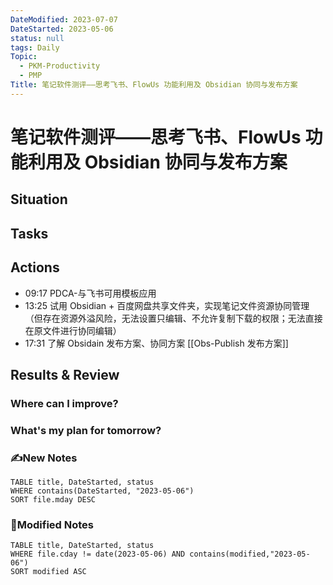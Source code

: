 ```yaml
---
DateModified: 2023-07-07
DateStarted: 2023-05-06
status: null
tags: Daily
Topic:
  - PKM-Productivity
  - PMP
Title: 笔记软件测评——思考飞书、FlowUs 功能利用及 Obsidian 协同与发布方案
---
```

# 笔记软件测评——思考飞书、FlowUs 功能利用及 Obsidian 协同与发布方案

## Situation

## Tasks

## Actions

- 09:17 PDCA-与飞书可用模板应用
- 13:25 试用 Obsidian + 百度网盘共享文件夹，实现笔记文件资源协同管理（但存在资源外溢风险，无法设置只编辑、不允许复制下载的权限；无法直接在原文件进行协同编辑）
- 17:31 了解 Obsidain 发布方案、协同方案 [[Obs-Publish 发布方案]]

## Results & Review

### Where can I improve?

### What's my plan for tomorrow?

### ✍️New Notes

```dataview
TABLE title, DateStarted, status
WHERE contains(DateStarted, "2023-05-06")
SORT file.mday DESC
```

### 📝Modified Notes

```dataview
TABLE title, DateStarted, status
WHERE file.cday != date(2023-05-06) AND contains(modified,"2023-05-06")
SORT modified ASC
```
